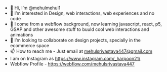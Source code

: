 - 👋 Hi, I’m @mehulmehul1
- 👀 I’m interested in Design, web interactions, web experiences and no code
- 🌱 I come from a webflow background, now learning javascript, react, p5, GSAP and other awesome stuff to buuld cool web interactions and animations
- 💞️ I’m looking to collaborate on design projects, specially in the ecommerce space
- 📫 How to reach me - Just email at mehulsrivastava447@gmail.com
-  I am on Instagram as https://www.instagram.com/_harpoon21/
-  Webflow Profile - https://webflow.com/mehulsrivastava447

<!---
mehulmehul1/mehulmehul1 is a ✨ special ✨ repository because its `README.md` (this file) appears on your GitHub profile.
You can click the Preview link to take a look at your changes.
--->
